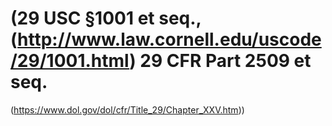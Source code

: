 # (29 USC §1001 et seq.,(http://www.law.cornell.edu/uscode/29/1001.html) 29 CFR Part 2509 et seq.

(https://www.dol.gov/dol/cfr/Title_29/Chapter_XXV.htm))